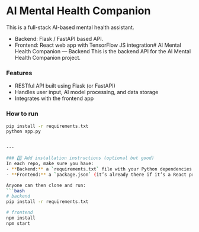 # AI Mental Health Companion
This is a full-stack AI-based mental health assistant.
- Backend: Flask / FastAPI based API.
- Frontend: React web app with TensorFlow JS integration# AI Mental Health Companion — Backend
This is the backend API for the AI Mental Health Companion project.
### Features
- RESTful API built using Flask (or FastAPI)
- Handles user input, AI model processing, and data storage
- Integrates with the frontend app
### How to run
```bash
pip install -r requirements.txt
python app.py


---

### 3️⃣ Add installation instructions (optional but good)
In each repo, make sure you have:
- **Backend:** a `requirements.txt` file with your Python dependencies.
- **Frontend:** a `package.json` (it’s already there if it’s a React project).

Anyone can then clone and run:
```bash
# backend
pip install -r requirements.txt

# frontend
npm install
npm start
